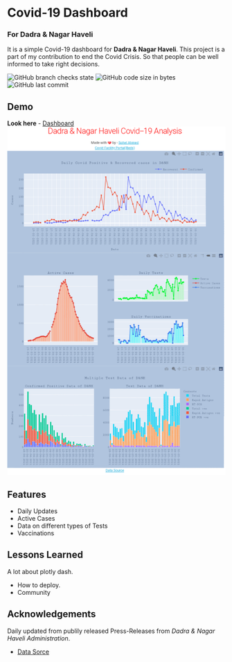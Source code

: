 
# Covid-19 Dashboard
### For Dadra & Nagar Haveli
It is a simple Covid-19 dashboard for **Dadra & Nagar Haveli**.
This project is a part of my contribution to end the Covid Crisis.
So that people can be well informed to take right decisions.

![GitHub branch checks state](https://img.shields.io/github/checks-status/aloner-pro/Covid-19-Dashboard/master)
![GitHub code size in bytes](https://img.shields.io/github/languages/code-size/aloner-pro/Covid-19-Dashboard)
![GitHub last commit](https://img.shields.io/github/last-commit/aloner-pro/Covid-19-Dashboard)

## Demo

**Look here** - [Dashboard](https://aloner01.pythonanywhere.com/)
![Mobile Pic](https://github.com/aloner-pro/Covid-19-Dashboard/blob/master/web.png?raw=true)

  
## Features

- Daily Updates
- Active Cases
- Data on different types of Tests
- Vaccinations

  
## Lessons Learned

A lot about plotly dash.
- How to deploy.
- Community
  
## Acknowledgements

Daily updated from publily released Press-Releases from _Dadra & Nagar Haveli Administration_.
 - [Data Sorce](https://dnh.gov.in/category/press-release/)
 
  
